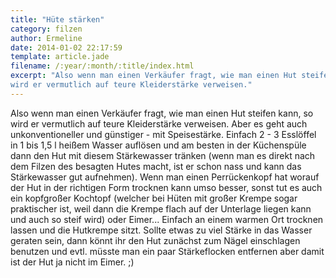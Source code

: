 ```yaml
---
title: "Hüte stärken"
category: filzen
author: Ermeline
date: 2014-01-02 22:17:59
template: article.jade
filename: /:year/:month/:title/index.html
excerpt: "Also wenn man einen Verkäufer fragt, wie man einen Hut steifen kann, so
wird er vermutlich auf teure Kleiderstärke verweisen."
---
```


Also wenn man einen Verkäufer fragt, wie man einen Hut steifen kann, so wird er vermutlich auf teure Kleiderstärke verweisen. Aber es geht auch unkonventioneller und günstiger - mit Speisestärke. Einfach 2 - 3 Esslöffel in 1 bis 1,5 l heißem Wasser auflösen und am besten in der Küchenspüle dann den Hut mit diesem Stärkewasser tränken (wenn man es direkt nach dem Filzen des besagten Hutes macht, ist er schon nass und kann das Stärkewasser gut aufnehmen). Wenn man einen Perrückenkopf hat worauf der Hut in der richtigen Form trocknen kann umso besser, sonst tut es auch ein kopfgroßer Kochtopf (welcher bei Hüten mit großer Krempe sogar praktischer ist, weil dann die Krempe flach auf der Unterlage liegen kann und auch so steif wird) oder Eimer... Einfach an einem warmen Ort trocknen lassen und die Hutkrempe sitzt. Sollte etwas zu viel Stärke in das Wasser geraten sein, dann könnt ihr den Hut zunächst zum Nägel einschlagen benutzen und evtl. müsste man ein paar Stärkeflocken entfernen aber damit ist der Hut ja nicht im Eimer. ;)
